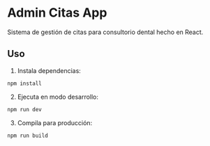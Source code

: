 # Admin Citas App

Sistema de gestión de citas para consultorio dental hecho en React.

## Uso

1. Instala dependencias:
```bash
npm install
```

2. Ejecuta en modo desarrollo:
```bash
npm run dev
```

3. Compila para producción:
```bash
npm run build
```